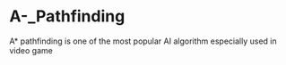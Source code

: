 # A-_Pathfinding
A* pathfinding is one of the most popular AI algorithm especially used in video game
